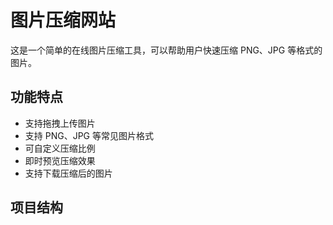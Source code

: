 # 图片压缩网站

这是一个简单的在线图片压缩工具，可以帮助用户快速压缩 PNG、JPG 等格式的图片。

## 功能特点
- 支持拖拽上传图片
- 支持 PNG、JPG 等常见图片格式
- 可自定义压缩比例
- 即时预览压缩效果
- 支持下载压缩后的图片

## 项目结构 
